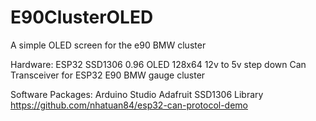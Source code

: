 # E90ClusterOLED
A simple OLED screen for the e90 BMW cluster

Hardware:
ESP32
SSD1306 0.96 OLED 128x64
12v to 5v step down
Can Transceiver for ESP32
E90 BMW gauge cluster

Software Packages:
Arduino Studio
Adafruit SSD1306 Library https://github.com/nhatuan84/esp32-can-protocol-demo
